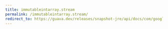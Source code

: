 ```yaml
---
title: immutableintarray.stream
permalink: /immutableintarray.stream/
redirect_to: https://guava.dev/releases/snapshot-jre/api/docs/com/google/common/primitives/ImmutableIntArray.html#stream--
---
```

